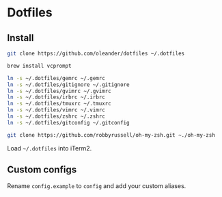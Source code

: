 # Dotfiles

## Install

``` bash
git clone https://github.com/oleander/dotfiles ~/.dotfiles

brew install vcprompt

ln -s ~/.dotfiles/gemrc ~/.gemrc
ln -s ~/.dotfiles/gitignore ~/.gitignore
ln -s ~/.dotfiles/gvimrc ~/.gvimrc
ln -s ~/.dotfiles/irbrc ~/.irbrc
ln -s ~/.dotfiles/tmuxrc ~/.tmuxrc
ln -s ~/.dotfiles/vimrc ~/.vimrc
ln -s ~/.dotfiles/zshrc ~/.zshrc
ln -s ~/.dotfiles/gitconfig ~/.gitconfig

git clone https://github.com/robbyrussell/oh-my-zsh.git ~./oh-my-zsh
```

Load `~/.dotfiles` into iTerm2.

## Custom configs

Rename `config.example` to `config` and add your custom aliases.